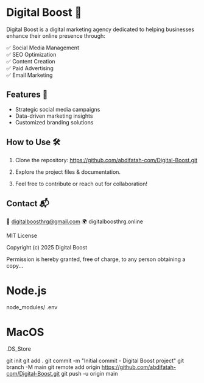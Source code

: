 # Digital Boost 🚀

Digital Boost is a digital marketing agency dedicated to helping businesses enhance their online presence through:

✅ Social Media Management  
✅ SEO Optimization  
✅ Content Creation  
✅ Paid Advertising  
✅ Email Marketing  

## Features 🌟
- Strategic social media campaigns  
- Data-driven marketing insights  
- Customized branding solutions  

## How to Use 🛠️
1. Clone the repository:  https://github.com/abdifatah-com/Digital-Boost.git

2. Explore the project files & documentation.  
3. Feel free to contribute or reach out for collaboration!  

## Contact 📬
📩 digitalboosthrg@gmail.com 
🌍 digitalboosthrg.online 


MIT License

Copyright (c) 2025 Digital Boost

Permission is hereby granted, free of charge, to any person obtaining a copy...

# Node.js
node_modules/
.env

# MacOS
.DS_Store

git init
git add .
git commit -m "Initial commit - Digital Boost project"
git branch -M main
git remote add origin https://github.com/abdifatah-com/Digital-Boost.git
git push -u origin main




